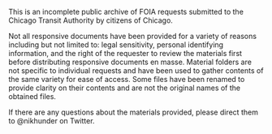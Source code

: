 This is an incomplete public archive of FOIA requests submitted to the Chicago Transit Authority by citizens of Chicago.

Not all responsive documents have been provided for a variety of reasons including but not limited to: legal sensitivity, personal identifying information, and the right of the requester to review the materials first before distributing responsive documents en masse.
Material folders are not specific to individual requests and have been used to gather contents of the same variety for ease of access.
Some files have been renamed to provide clarity on their contents and are not the original names of the obtained files.

If there are any questions about the materials provided, please direct them to @nikhunder on Twitter.
